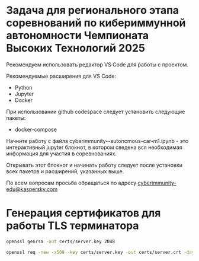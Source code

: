 # Задача для регионального этапа соревнований по кибериммунной автономности Чемпионата Высоких Технологий 2025

Рекомендуем использовать редактор VS Code для работы с проектом.

Рекомендуемые расширения для VS Code:

-   Python
-   Jupyter
-   Docker

При использовании github codespace следует установить следующие пакеты:

-   docker-compose

Начните работу с файла cyberimmunity--autonomous-car-m1.ipynb - это интерактивный jupyter блокнот, в котором сведена вся необходимая информация для участия в соревнованиях.

Открывать этот блокнот и начинать работу следует после установки всех пакетов и расширений, указанных выше.

По всем вопросам просьба обращаться по адресу cyberimmunity-edu@kaspersky.com

# Генерация сертификатов для работы TLS терминатора

```bash
openssl genrsa -out certs/server.key 2048
```

```bash
openssl req -new -x509 -key certs/server.key -out certs/server.crt -days 365 -subj "/CN=localhost"
```
